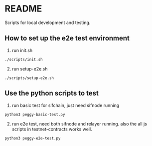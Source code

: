 # README

Scripts for local development and testing.

## How to set up the e2e test environment
1. run init.sh
```
./scripts/init.sh
```
2. run setup-e2e.sh
```
./scripts/setup-e2e.sh
```

## Use the python scripts to test
1. run basic test for sifchain, just need sifnode running
```
python3 peggy-basic-test.py
```
2. run e2e test, need both sifnode and relayer running. also the all js scripts in testnet-contracts works well.
```
python3 peggy-e2e-test.py
```
